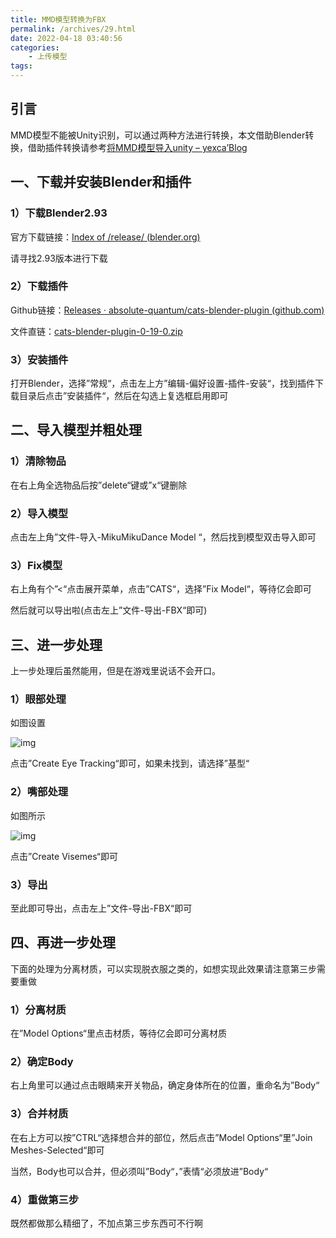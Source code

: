 ```yaml
---
title: MMD模型转换为FBX
permalink: /archives/29.html
date: 2022-04-18 03:40:56
categories:
    - 上传模型
tags:
---
```


## 引言

MMD模型不能被Unity识别，可以通过两种方法进行转换，本文借助Blender转换，借助插件转换请参考[将MMD模型导入unity – yexca’Blog](https://blog.yexca.net/archives/28)

## 一、下载并安装Blender和插件

### 1）下载Blender2.93

官方下载链接：[Index of /release/ (blender.org)](https://download.blender.org/release/)

请寻找2.93版本进行下载

### 2）下载插件

Github链接：[Releases · absolute-quantum/cats-blender-plugin (github.com)](https://github.com/absolute-quantum/cats-blender-plugin/releases)

文件直链：[cats-blender-plugin-0-19-0.zip](https://github.com/absolute-quantum/cats-blender-plugin/releases/download/0.19.0/cats-blender-plugin-0-19-0.zip)  

### 3）安装插件

打开Blender，选择”常规“，点击左上方”编辑-偏好设置-插件-安装“，找到插件下载目录后点击”安装插件“，然后在勾选上复选框启用即可

## 二、导入模型并粗处理

### 1）清除物品

在右上角全选物品后按”delete“键或”x“键删除

### 2）导入模型

点击左上角”文件-导入-MikuMikuDance Model “，然后找到模型双击导入即可

### 3）Fix模型

右上角有个”<“点击展开菜单，点击”CATS“，选择”Fix Model“，等待亿会即可

然后就可以导出啦(点击左上”文件-导出-FBX“即可)

## 三、进一步处理

上一步处理后虽然能用，但是在游戏里说话不会开口。

### 1）眼部处理

如图设置

![img](https://jsd.cdn.zzko.cn/gh/yexca/picx-images-hosting@master/2022-VRChat/04-MMD2FBX/%E7%9C%BC%E9%83%A8%E8%BF%BD%E8%B8%AA.6a4bwsz8fyg0.webp)

点击”Create Eye Tracking“即可，如果未找到，请选择”基型“

### 2）嘴部处理

如图所示

![img](https://jsd.cdn.zzko.cn/gh/yexca/picx-images-hosting@master/2022-VRChat/04-MMD2FBX/%E5%98%B4%E9%83%A8%E5%8F%A3%E5%9E%8B.288ghboc1vvo.webp)

点击”Create Visemes“即可

### 3）导出

至此即可导出，点击左上”文件-导出-FBX“即可

## 四、再进一步处理

下面的处理为分离材质，可以实现脱衣服之类的，如想实现此效果请注意第三步需要重做

### 1）分离材质

在”Model Options“里点击材质，等待亿会即可分离材质

### 2）确定Body

右上角里可以通过点击眼睛来开关物品，确定身体所在的位置，重命名为”Body“

### 3）合并材质

在右上方可以按”CTRL“选择想合并的部位，然后点击”Model Options“里”Join Meshes-Selected“即可

当然，Body也可以合并，但必须叫”Body“，”表情“必须放进”Body“

### 4）重做第三步

既然都做那么精细了，不加点第三步东西可不行啊